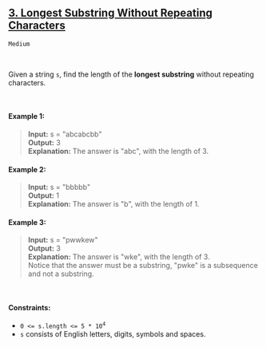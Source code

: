 ## [3. Longest Substring Without Repeating Characters](https://leetcode.com/problems/longest-substring-without-repeating-characters/)

<code>Medium</code>

<br>

Given a string <code>s</code>, find the length of the __longest substring__ without repeating characters.

<br>

#### Example 1:

> __Input:__ s = "abcabcbb"  
> __Output:__ 3  
> __Explanation:__ The answer is "abc", with the length of 3.  

#### Example 2:

> __Input:__ s = "bbbbb"  
> __Output:__ 1  
> __Explanation:__ The answer is "b", with the length of 1.  

#### Example 3:

> __Input:__ s = "pwwkew"   
> __Output:__ 3  
> __Explanation:__ The answer is "wke", with the length of 3.  
Notice that the answer must be a substring, "pwke" is a subsequence and not a substring.

<br>

#### Constraints:

- <code>0 <= s.length <= 5 * 10<sup>4</sup></code>
- <code>s</code> consists of English letters, digits, symbols and spaces.
